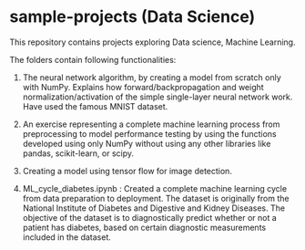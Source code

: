 # sample-projects (Data Science)
This repository contains projects exploring Data science, Machine Learning.

The folders contain following functionalities:

1. The neural network algorithm, by creating a model from scratch only with NumPy. Explains how forward/backpropagation and weight normalization/activation of the simple single-layer neural network work. Have used the famous MNIST dataset.

2. An exercise representing a complete machine learning process from preprocessing to model performance testing by using the functions developed using only NumPy without using any other libraries like pandas, scikit-learn, or scipy.

3. Creating a model using tensor flow for image detection.

4. ML_cycle_diabetes.ipynb : Created a complete machine learning cycle from data preparation to deployment. The dataset is originally from the National Institute of Diabetes and Digestive and Kidney Diseases. The objective of the dataset is to diagnostically predict whether or not a patient has diabetes, based on certain diagnostic measurements included in the dataset.